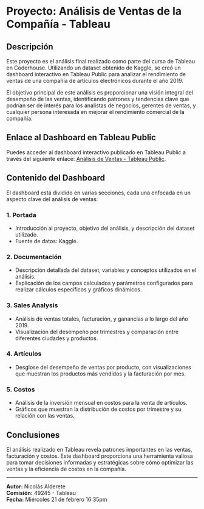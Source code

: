 # Proyecto: Análisis de Ventas de la Compañía - Tableau

## Descripción
Este proyecto es el análisis final realizado como parte del curso de Tableau en Coderhouse. Utilizando un dataset obtenido de Kaggle, se creó un dashboard interactivo en Tableau Public para analizar el rendimiento de ventas de una compañía de artículos electrónicos durante el año 2019.

El objetivo principal de este análisis es proporcionar una visión integral del desempeño de las ventas, identificando patrones y tendencias clave que podrían ser de interés para los analistas de negocios, gerentes de ventas, y cualquier persona interesada en mejorar el rendimiento comercial de la compañía.

## Enlace al Dashboard en Tableau Public
Puedes acceder al dashboard interactivo publicado en Tableau Public a través del siguiente enlace: [Análisis de Ventas - Tableau Public](https://public.tableau.com/app/profile/nicoalderete/vizzes).

## Contenido del Dashboard
El dashboard está dividido en varias secciones, cada una enfocada en un aspecto clave del análisis de ventas:

### 1. **Portada**
   - Introducción al proyecto, objetivo del análisis, y descripción del dataset utilizado.
   - Fuente de datos: Kaggle.

### 2. **Documentación**
   - Descripción detallada del dataset, variables y conceptos utilizados en el análisis.
   - Explicación de los campos calculados y parámetros configurados para realizar cálculos específicos y gráficos dinámicos.

### 3. **Sales Analysis**
   - Análisis de ventas totales, facturación, y ganancias a lo largo del año 2019.
   - Visualización del desempeño por trimestres y comparación entre diferentes ciudades y productos.

### 4. **Artículos**
   - Desglose del desempeño de ventas por producto, con visualizaciones que muestran los productos más vendidos y la facturación por mes.

### 5. **Costos**
   - Análisis de la inversión mensual en costos para la venta de artículos.
   - Gráficos que muestran la distribución de costos por trimestre y su relación con las ventas.

## Conclusiones
El análisis realizado en Tableau revela patrones importantes en las ventas, facturación y costos. Este dashboard proporciona una herramienta valiosa para tomar decisiones informadas y estratégicas sobre cómo optimizar las ventas y la eficiencia de costos en la compañía.

---

**Autor:** Nicolás Alderete  
**Comisión:** 49245 - Tableau  
**Fecha:** Miércoles 21 de febrero 16:35pm
